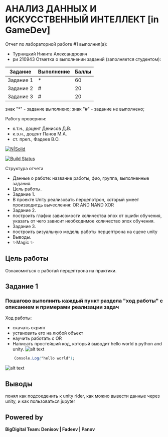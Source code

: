 # АНАЛИЗ ДАННЫХ И ИСКУССТВЕННЫЙ ИНТЕЛЛЕКТ [in GameDev]
Отчет по лабораторной работе #1 выполнил(а):
- Турницкий Никита Александрович
- ри 210943
Отметка о выполнении заданий (заполняется студентом):

| Задание | Выполнение | Баллы |
| ------ | ------ | ------ |
| Задание 1 | * | 60 |
| Задание 2 | # | 20 |
| Задание 3 | # | 20 |

знак "*" - задание выполнено; знак "#" - задание не выполнено;

Работу проверили:
- к.т.н., доцент Денисов Д.В.
- к.э.н., доцент Панов М.А.
- ст. преп., Фадеев В.О.

[![N|Solid](https://cldup.com/dTxpPi9lDf.thumb.png)](https://nodesource.com/products/nsolid)

[![Build Status](https://travis-ci.org/joemccann/dillinger.svg?branch=master)](https://travis-ci.org/joemccann/dillinger)

Структура отчета

- Данные о работе: название работы, фио, группа, выполненные задания.
- Цель работы.
- Задание 1.
- В проекте Unity реализовать перцепотрон, который умеет производитдь вычесления:
    OR
    AND
    NAND
    XOR
- Задание 2.
- построить глафик зависомости количества эпох от ошиби обучения, указать от чего зависит необходимое количество эпох   обучения. 
- Задание 3.
- построить визуальную модель работы перцептрона на сцене unity 
- Выводы.
- ✨Magic ✨

## Цель работы
Ознакомиться с работай перцептрона на практики.

## Задание 1
### Пошагово выполнить каждый пункт раздела "ход работы" с описанием и примерами реализации задач
Ход работы:
- скачать скрипт
- установить его на любой объект
- научить работать с OR
- Написать простейший код, который выводит hello world в python and unity.
![alt text](https://github.com/Devilboi99/-LabFirst/blob/823a56cc44ea46cb9bfa86517c04b4539b0bcbfb/UnityWorld.jpg)
```css
    Console.Log("hello world");
```
![alt text](https://github.com/Devilboi99/-LabFirst/blob/823a56cc44ea46cb9bfa86517c04b4539b0bcbfb/PythonWorld.jpg)

## Выводы
понял как подсоеденить к unity rider, как можно вывести данные через unity, и как пользоваться jupyter

## Powered by

**BigDigital Team: Denisov | Fadeev | Panov**
